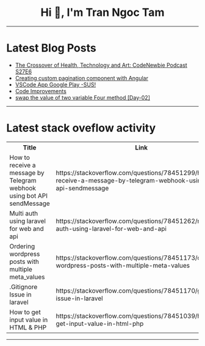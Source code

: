 <h1 align="center">Hi 👋, I'm Tran Ngoc Tam</h1>

---

# Latest Blog Posts 
<!-- BLOG-POST-LIST:START -->
- [The Crossover of Health, Technology and Art: CodeNewbie Podcast S27E6](https://dev.to/codenewbieteam/the-crossover-of-health-technology-and-art-codenewbie-podcast-s27e6-4g1c)
- [Creating custom pagination component with Angular](https://dev.to/pseudopilot/creating-custom-pagination-component-with-angular-2dl2)
- [VSCode App Google Play -SUS!](https://dev.to/annavi11arrea1/vscode-app-google-play-sus-h27)
- [Code Improvements](https://dev.to/walternascimentobarroso/code-improvements-4fj3)
- [swap the value of two variable Four method [Day-02]](https://dev.to/isjasrajchouhan/swap-the-value-of-two-variable-four-method-day-02-4cp8)
<!-- BLOG-POST-LIST:END -->

---

# Latest stack oveflow activity
<table>
  <tr><th>Title</th><th>Link</th></tr>
  <!-- STACKOVERFLOW:START --><tr><td>How to receive a message by Telegram webhook using bot API sendMessage</td><td>https://stackoverflow.com/questions/78451299/how-to-receive-a-message-by-telegram-webhook-using-bot-api-sendmessage</td></tr><tr><td>Multi auth using laravel for web and api</td><td>https://stackoverflow.com/questions/78451262/multi-auth-using-laravel-for-web-and-api</td></tr><tr><td>Ordering wordpress posts with multiple meta_values</td><td>https://stackoverflow.com/questions/78451173/ordering-wordpress-posts-with-multiple-meta-values</td></tr><tr><td>.Gitignore Issue in laravel</td><td>https://stackoverflow.com/questions/78451170/gitignore-issue-in-laravel</td></tr><tr><td>How to get input value in HTML &amp; PHP</td><td>https://stackoverflow.com/questions/78451039/how-to-get-input-value-in-html-php</td></tr><!-- STACKOVERFLOW:END -->
</table>

---


